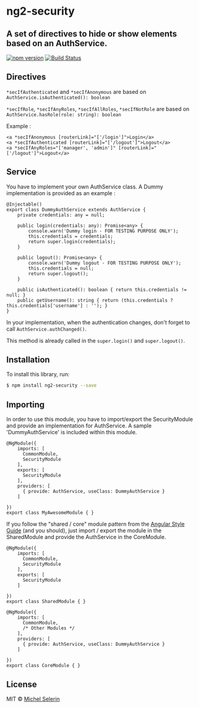 # ng2-security
## A set of directives to hide or show elements based on an AuthService.

[![npm version](https://badge.fury.io/js/ng2-security.svg)](https://badge.fury.io/js/ng2-security) [![Build Status](https://travis-ci.org/mselerin/ng2-security.svg?branch=master)](https://travis-ci.org/mselerin/ng2-security)

## Directives

`*secIfAuthenticated` and `*secIfAnonymous`
are based on `AuthService.isAuthenticated(): boolean`

`*secIfRole`, `*secIfAnyRoles`, `*secIfAllRoles`, `*secIfNotRole`
are based on `AuthService.hasRole(role: string): boolean`

Example :
```
<a *secIfAnonymous [routerLink]="['/login']">Login</a>
<a *secIfAuthenticated [routerLink]="['/logout']">Logout</a>
<a *secIfAnyRoles="['manager', 'admin']" [routerLink]="['/logout']">Logout</a>
```

## Service
You have to implement your own AuthService class. A Dummy implementation is provided as an example :
```
@Injectable()
export class DummyAuthService extends AuthService {
    private credentials: any = null;

    public login(credentials: any): Promise<any> {
        console.warn('Dummy login - FOR TESTING PURPOSE ONLY');
        this.credentials = credentials;
        return super.login(credentials);
    }

    public logout(): Promise<any> {
        console.warn('Dummy logout - FOR TESTING PURPOSE ONLY');
        this.credentials = null;
        return super.logout();
    }

    public isAuthenticated(): boolean { return this.credentials != null; }
    public getUsername(): string { return (this.credentials ? this.credentials['username'] : ''); }
}
```

In your implementation, when the authentication changes, don't forget to call `AuthService.authChanged()`.

This method is already called in the `super.login()` and `super.logout()`.


## Installation

To install this library, run:

```bash
$ npm install ng2-security --save
```


## Importing

In order to use this module, you have to import/export the SecurityModule and provide an implementation for AuthService.
A sample 'DummyAuthService' is included within this module.


```
@NgModule({
    imports: [
      CommonModule,
      SecurityModule
    ],
    exports: [
      SecurityModule
    ],
    providers: [
      { provide: AuthService, useClass: DummyAuthService }
    ]

})
export class MyAwesomeModule { }
```

If you follow the "shared / core" module pattern from the [Angular Style Guide](https://angular.io/docs/ts/latest/guide/style-guide.html#!#04-11) (and you should), just import / export the module in the SharedModule and provide the AuthService in the CoreModule.

```
@NgModule({
    imports: [
      CommonModule,
      SecurityModule
    ],
    exports: [
      SecurityModule
    ]

})
export class SharedModule { }
```

```
@NgModule({
    imports: [
      CommonModule,
      /* Other Modules */
    ],
    providers: [
      { provide: AuthService, useClass: DummyAuthService }
    ]

})
export class CoreModule { }
```


## License

MIT © [Michel Selerin](mailto:michel.selerin@outlook.com)
